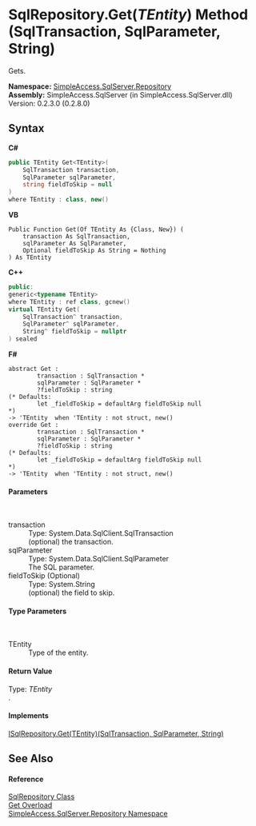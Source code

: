 # SqlRepository.Get(*TEntity*) Method (SqlTransaction, SqlParameter, String)
 

Gets.

**Namespace:**&nbsp;<a href="N_SimpleAccess_SqlServer_Repository">SimpleAccess.SqlServer.Repository</a><br />**Assembly:**&nbsp;SimpleAccess.SqlServer (in SimpleAccess.SqlServer.dll) Version: 0.2.3.0 (0.2.8.0)

## Syntax

**C#**<br />
``` C#
public TEntity Get<TEntity>(
	SqlTransaction transaction,
	SqlParameter sqlParameter,
	string fieldToSkip = null
)
where TEntity : class, new()

```

**VB**<br />
``` VB
Public Function Get(Of TEntity As {Class, New}) ( 
	transaction As SqlTransaction,
	sqlParameter As SqlParameter,
	Optional fieldToSkip As String = Nothing
) As TEntity
```

**C++**<br />
``` C++
public:
generic<typename TEntity>
where TEntity : ref class, gcnew()
virtual TEntity Get(
	SqlTransaction^ transaction, 
	SqlParameter^ sqlParameter, 
	String^ fieldToSkip = nullptr
) sealed
```

**F#**<br />
``` F#
abstract Get : 
        transaction : SqlTransaction * 
        sqlParameter : SqlParameter * 
        ?fieldToSkip : string 
(* Defaults:
        let _fieldToSkip = defaultArg fieldToSkip null
*)
-> 'TEntity  when 'TEntity : not struct, new()
override Get : 
        transaction : SqlTransaction * 
        sqlParameter : SqlParameter * 
        ?fieldToSkip : string 
(* Defaults:
        let _fieldToSkip = defaultArg fieldToSkip null
*)
-> 'TEntity  when 'TEntity : not struct, new()
```


#### Parameters
&nbsp;<dl><dt>transaction</dt><dd>Type: System.Data.SqlClient.SqlTransaction<br />(optional) the transaction.</dd><dt>sqlParameter</dt><dd>Type: System.Data.SqlClient.SqlParameter<br />The SQL parameter.</dd><dt>fieldToSkip (Optional)</dt><dd>Type: System.String<br />(optional) the field to skip.</dd></dl>

#### Type Parameters
&nbsp;<dl><dt>TEntity</dt><dd>Type of the entity.</dd></dl>

#### Return Value
Type: *TEntity*<br />.

#### Implements
<a href="M_SimpleAccess_Repository_ISqlRepository_Get__1_1">ISqlRepository.Get(TEntity)(SqlTransaction, SqlParameter, String)</a><br />

## See Also


#### Reference
<a href="T_SimpleAccess_SqlServer_Repository_SqlRepository">SqlRepository Class</a><br /><a href="Overload_SimpleAccess_SqlServer_Repository_SqlRepository_Get">Get Overload</a><br /><a href="N_SimpleAccess_SqlServer_Repository">SimpleAccess.SqlServer.Repository Namespace</a><br />
